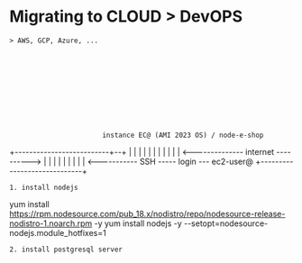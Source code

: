 


# Migrating to CLOUD > DevOPS

    > AWS, GCP, Azure, ...











                           instance EC@ (AMI 2023 OS) / node-e-shop
+--------------------------+--+
|                             |
|                             |
|                             |
|                             |
|                             |
|                             <-------------- internet ---------->
|                             |
|                             |
|                             |
|                             |
|                             <----------- SSH ----- login --- ec2-user@
+-----------------------------+










    1. install nodejs

yum install https://rpm.nodesource.com/pub_18.x/nodistro/repo/nodesource-release-nodistro-1.noarch.rpm -y 
yum install nodejs -y --setopt=nodesource-nodejs.module_hotfixes=1

    2. install postgresql server
